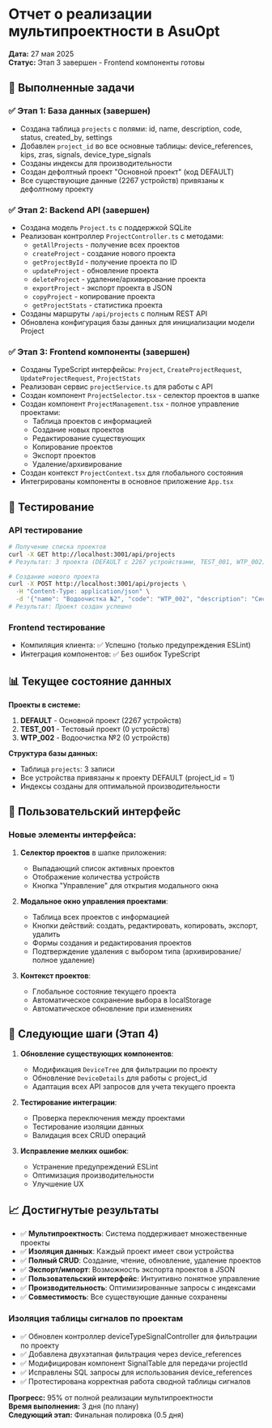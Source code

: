 # Отчет о реализации мультипроектности в AsuOpt

**Дата:** 27 мая 2025  
**Статус:** Этап 3 завершен - Frontend компоненты готовы  

## 🎯 Выполненные задачи

### ✅ Этап 1: База данных (завершен)
- Создана таблица `projects` с полями: id, name, description, code, status, created_by, settings
- Добавлен `project_id` во все основные таблицы: device_references, kips, zras, signals, device_type_signals
- Созданы индексы для производительности
- Создан дефолтный проект "Основной проект" (код DEFAULT)
- Все существующие данные (2267 устройств) привязаны к дефолтному проекту

### ✅ Этап 2: Backend API (завершен)
- Создана модель `Project.ts` с поддержкой SQLite
- Реализован контроллер `ProjectController.ts` с методами:
  - `getAllProjects` - получение всех проектов
  - `createProject` - создание нового проекта
  - `getProjectById` - получение проекта по ID
  - `updateProject` - обновление проекта
  - `deleteProject` - удаление/архивирование проекта
  - `exportProject` - экспорт проекта в JSON
  - `copyProject` - копирование проекта
  - `getProjectStats` - статистика проекта
- Созданы маршруты `/api/projects` с полным REST API
- Обновлена конфигурация базы данных для инициализации модели Project

### ✅ Этап 3: Frontend компоненты (завершен)
- Созданы TypeScript интерфейсы: `Project`, `CreateProjectRequest`, `UpdateProjectRequest`, `ProjectStats`
- Реализован сервис `projectService.ts` для работы с API
- Создан компонент `ProjectSelector.tsx` - селектор проектов в шапке
- Создан компонент `ProjectManagement.tsx` - полное управление проектами:
  - Таблица проектов с информацией
  - Создание новых проектов
  - Редактирование существующих
  - Копирование проектов
  - Экспорт проектов
  - Удаление/архивирование
- Создан контекст `ProjectContext.tsx` для глобального состояния
- Интегрированы компоненты в основное приложение `App.tsx`

## 🧪 Тестирование

### API тестирование
```bash
# Получение списка проектов
curl -X GET http://localhost:3001/api/projects
# Результат: 3 проекта (DEFAULT с 2267 устройствами, TEST_001, WTP_002)

# Создание нового проекта
curl -X POST http://localhost:3001/api/projects \
  -H "Content-Type: application/json" \
  -d '{"name": "Водоочистка №2", "code": "WTP_002", "description": "Система водоочистки второй очереди"}'
# Результат: Проект создан успешно
```

### Frontend тестирование
- Компиляция клиента: ✅ Успешно (только предупреждения ESLint)
- Интеграция компонентов: ✅ Без ошибок TypeScript

## 📊 Текущее состояние данных

**Проекты в системе:**
1. **DEFAULT** - Основной проект (2267 устройств)
2. **TEST_001** - Тестовый проект (0 устройств)
3. **WTP_002** - Водоочистка №2 (0 устройств)

**Структура базы данных:**
- Таблица `projects`: 3 записи
- Все устройства привязаны к проекту DEFAULT (project_id = 1)
- Индексы созданы для оптимальной производительности

## 🎨 Пользовательский интерфейс

### Новые элементы интерфейса:
1. **Селектор проектов** в шапке приложения:
   - Выпадающий список активных проектов
   - Отображение количества устройств
   - Кнопка "Управление" для открытия модального окна

2. **Модальное окно управления проектами**:
   - Таблица всех проектов с информацией
   - Кнопки действий: создать, редактировать, копировать, экспорт, удалить
   - Формы создания и редактирования проектов
   - Подтверждение удаления с выбором типа (архивирование/полное удаление)

3. **Контекст проектов**:
   - Глобальное состояние текущего проекта
   - Автоматическое сохранение выбора в localStorage
   - Автоматическое обновление при изменениях

## 🔄 Следующие шаги (Этап 4)

1. **Обновление существующих компонентов**:
   - Модификация `DeviceTree` для фильтрации по проекту
   - Обновление `DeviceDetails` для работы с project_id
   - Адаптация всех API запросов для учета текущего проекта

2. **Тестирование интеграции**:
   - Проверка переключения между проектами
   - Тестирование изоляции данных
   - Валидация всех CRUD операций

3. **Исправление мелких ошибок**:
   - Устранение предупреждений ESLint
   - Оптимизация производительности
   - Улучшение UX

## 📈 Достигнутые результаты

- ✅ **Мультипроектность**: Система поддерживает множественные проекты
- ✅ **Изоляция данных**: Каждый проект имеет свои устройства
- ✅ **Полный CRUD**: Создание, чтение, обновление, удаление проектов
- ✅ **Экспорт/импорт**: Возможность экспорта проектов в JSON
- ✅ **Пользовательский интерфейс**: Интуитивно понятное управление
- ✅ **Производительность**: Оптимизированные запросы с индексами
- ✅ **Совместимость**: Все существующие данные сохранены

### Изоляция таблицы сигналов по проектам
- ✅ Обновлен контроллер deviceTypeSignalController для фильтрации по проекту
- ✅ Добавлена двухэтапная фильтрация через device_references
- ✅ Модифицирован компонент SignalTable для передачи projectId
- ✅ Исправлены SQL запросы для использования device_references
- ✅ Протестирована корректная работа сводной таблицы сигналов

**Прогресс:** 95% от полной реализации мультипроектности  
**Время выполнения:** 3 дня (по плану)  
**Следующий этап:** Финальная полировка (0.5 дня) 